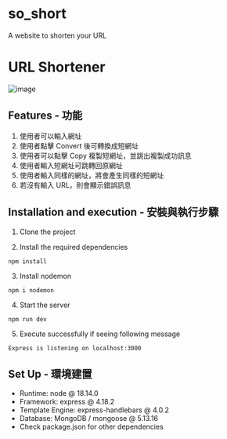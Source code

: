# so_short
A website to shorten your URL

# URL Shortener
![image](/public/images/demo.png)

## Features - 功能

1. 使用者可以輸入網址
2. 使用者點擊 Convert 後可轉換成短網址
3. 使用者可以點擊 Copy 複製短網址，並跳出複製成功訊息
4. 使用者輸入短網址可跳轉回原網址
5. 使用者輸入同樣的網址，將會產生同樣的短網址
6. 若沒有輸入 URL，則會顯示錯誤訊息


## Installation and execution - 安裝與執行步驟

1. Clone the project

2. Install the required dependencies

```
npm install
```

3. Install nodemon

```
npm i nodemon
```

4. Start the server

```
npm run dev
```

5. Execute successfully if seeing following message

```
Express is listening on localhost:3000
```

## Set Up - 環境建置

- Runtime: node @ 18.14.0
- Framework: express @ 4.18.2
- Template Engine: express-handlebars @ 4.0.2
- Database: MongoDB / mongoose @ 5.13.16
- Check package.json for other dependencies
